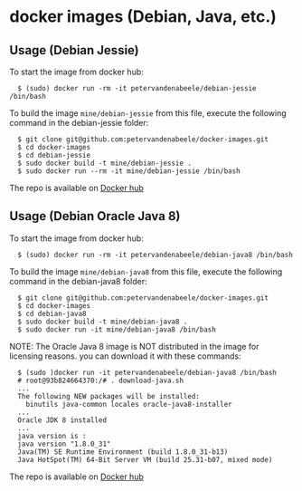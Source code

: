 docker images (Debian, Java, etc.)
===================================

Usage (Debian Jessie)
----------------------

To start the image from docker hub:

```
  $ (sudo) docker run -rm -it petervandenabeele/debian-jessie /bin/bash
```

To build the image `mine/debian-jessie` from this file,
execute the following command in the debian-jessie folder:

```
  $ git clone git@github.com:petervandenabeele/docker-images.git
  $ cd docker-images
  $ cd debian-jessie
  $ sudo docker build -t mine/debian-jessie .
  $ sudo docker run --rm -it mine/debian-jessie /bin/bash
```

The repo is available on [Docker
hub](https://registry.hub.docker.com/u/petervandenabeele/debian-jessie/)

Usage (Debian Oracle Java 8)
----------------------------

To start the image from docker hub:

```
  $ (sudo) docker run -rm -it petervandenabeele/debian-java8 /bin/bash
```

To build the image `mine/debian-java8` from this file,
execute the following command in the debian-java8 folder:

```
  $ git clone git@github.com:petervandenabeele/docker-images.git
  $ cd docker-images
  $ cd debian-java8
  $ sudo docker build -t mine/debian-java8 .
  $ sudo docker run -it mine/debian-java8 /bin/bash
```

NOTE: The Oracle Java 8 image is NOT distributed in the image for licensing
reasons. you can download it with these commands:

```
  $ (sudo )docker run -it petervandenabeele/debian-java8 /bin/bash
  # root@93b824664370:/# . download-java.sh
  ...
  The following NEW packages will be installed:
    binutils java-common locales oracle-java8-installer
  ...
  Oracle JDK 8 installed
  ...
  java version is :
  java version "1.8.0_31"
  Java(TM) SE Runtime Environment (build 1.8.0_31-b13)
  Java HotSpot(TM) 64-Bit Server VM (build 25.31-b07, mixed mode)
```
The repo is available on [Docker
hub](https://registry.hub.docker.com/u/petervandenabeele/debian-java8/)
